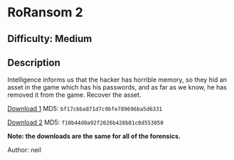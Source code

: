 # RoRansom 2

## Difficulty: Medium

## Description

Intelligence informs us that the hacker has horrible memory, so they hid an asset in the game which has his passwords, and as far as we know, he has removed it from the game. Recover the asset.

[Download 1](https://vsctf.storage.googleapis.com/uploads/vsctf23_forensics.ad1) MD5: `bf17cbba871d7c9bfe789696ba5d6331`

[Download 2](https://vsctf.storage.googleapis.com/uploads/vsctf23_forensics.ad2) MD5: `f10b44d0a92f2026b428b81c0d553050`
 

**Note: the downloads are the same for all of the forensics.**

Author: neil
